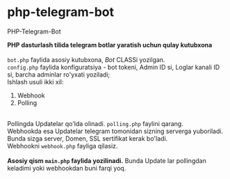 # php-telegram-bot
<p>PHP-Telegram-Bot</p>
<b>PHP dasturlash tilida telegram botlar yaratish uchun qulay kutubxona</b><br><br>
<code>bot.php</code> faylida asosiy kutubxona, <em>Bot</em> CLASSi yozilgan.<br>
<code>config.php</code> faylida konfiguratsiya - bot tokeni, Admin ID si, Loglar kanali ID si, barcha adminlar ro'yxati yoziladi;<br>
Ishlash usuli ikki xil:<ol>
<li>Webhook</li>
<li>Polling</li>
</ol><br>
Pollingda Updatelar qo'lda olinadi. <code>polling.php</code> faylini qarang.<br>
Webhookda esa Updatelar telegram tomonidan sizning serverga yuboriladi. Bunda sizga server, Domen, SSL sertifikat kerak bo'ladi.<br>
Webhookni <code>webhook.php</code> fayliga qilasiz.<br><br>
<b>Asosiy qism <code>main.php</code> faylida yozilinadi.</b> Bunda Update lar pollingdan keladimi yoki webhookdan buni farqi yoq.


